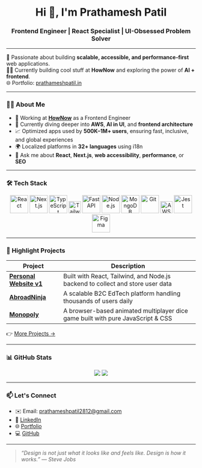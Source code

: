 <h1 align="center">Hi 👋, I'm Prathamesh Patil</h1>
<h3 align="center">Frontend Engineer | React Specialist | UI-Obsessed Problem Solver</h3>

---

🚀 Passionate about building **scalable, accessible, and performance-first** web applications.  
👨‍💻 Currently building cool stuff at **HowNow** and exploring the power of **AI + frontend**.  
🌐 Portfolio: [prathameshpatil.in](https://prathameshpatil.in)

---

### 🧑‍💻 About Me

- 🔭 Working at [**HowNow**](https://www.gethownow.com) as a Frontend Engineer
- 🌱 Currently diving deeper into **AWS**, **AI in UI**, and **frontend architecture**
- 📈 Optimized apps used by **500K–1M+ users**, ensuring fast, inclusive, and global experiences
- 🌍 Localized platforms in **32+ languages** using i18n
- 💬 Ask me about **React**, **Next.js**, **web accessibility**, **performance**, or **SEO**

---

### 🛠 Tech Stack

<p align="center">
  <img src="https://cdn.jsdelivr.net/gh/devicons/devicon/icons/react/react-original.svg" width="48" height="48" title="React" />
  <img src="https://cdn.jsdelivr.net/gh/devicons/devicon/icons/nextjs/nextjs-original.svg" width="48" height="48" title="Next.js" />
  <img src="https://cdn.jsdelivr.net/gh/devicons/devicon/icons/typescript/typescript-original.svg" width="48" height="48" title="TypeScript" />
  <img src="https://img.shields.io/badge/Tailwind-06B6D4?style=flat-square&logo=tailwindcss&logoColor=white" height="32" title="Tailwind CSS" />
  <img src="https://cdn.jsdelivr.net/gh/devicons/devicon/icons/fastapi/fastapi-original.svg" width="48" height="48" title="FastAPI" />
  <img src="https://cdn.jsdelivr.net/gh/devicons/devicon/icons/nodejs/nodejs-original.svg" width="48" height="48" title="Node.js" />
  <img src="https://cdn.jsdelivr.net/gh/devicons/devicon/icons/mongodb/mongodb-original.svg" width="48" height="48" title="MongoDB" />
  <img src="https://cdn.jsdelivr.net/gh/devicons/devicon/icons/git/git-original.svg" width="48" height="48" title="Git" />
  <img src="https://img.shields.io/badge/AWS-232F3E?style=flat-square&logo=amazonaws&logoColor=white" height="32" title="AWS" />
  <img src="https://cdn.jsdelivr.net/gh/devicons/devicon/icons/jest/jest-plain.svg" width="48" height="48" title="Jest" />
  <img src="https://cdn.jsdelivr.net/gh/devicons/devicon/icons/figma/figma-original.svg" width="48" height="48" title="Figma" />
</p>


---

### 🌟 Highlight Projects

| Project | Description |
|--------|-------------|
| [**Personal Website v1**](https://v1.prathameshpatil.in) | Built with React, Tailwind, and Node.js backend to collect and store user data |
| [**AbroadNinja**](https://abroadninja.in) | A scalable B2C EdTech platform handling thousands of users daily |
| [**Monopoly**](https://grand-narwhal-943179.netlify.app/) | A browser-based animated multiplayer dice game built with pure JavaScript & CSS |

👉 [More Projects →](https://prathameshpatil.in/projects)

---

### 📊 GitHub Stats

<p align="center">
  <img src="https://github-readme-stats.vercel.app/api?username=Prathameshp98&show_icons=true&theme=tokyonight" />
  <img src="https://github-readme-streak-stats.herokuapp.com/?user=Prathameshp98&theme=tokyonight" />
</p>

---

### 📫 Let's Connect

- ✉️ Email: [prathameshpatil2812@gmail.com](mailto:prathameshpatil2812@gmail.com)
- 🔗 [LinkedIn](https://www.linkedin.com/in/prathamesh-patil-988442197/)
- 🌐 [Portfolio](https://prathameshpatil.in)
- 💻 [GitHub](https://github.com/Prathameshp98)

---

> *“Design is not just what it looks like and feels like. Design is how it works.” — Steve Jobs*
